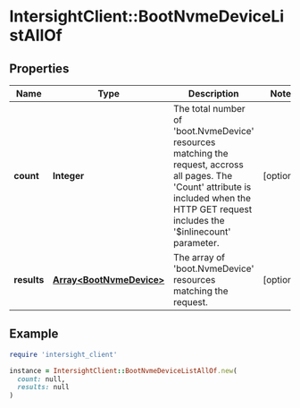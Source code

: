 # IntersightClient::BootNvmeDeviceListAllOf

## Properties

| Name | Type | Description | Notes |
| ---- | ---- | ----------- | ----- |
| **count** | **Integer** | The total number of &#39;boot.NvmeDevice&#39; resources matching the request, accross all pages. The &#39;Count&#39; attribute is included when the HTTP GET request includes the &#39;$inlinecount&#39; parameter. | [optional] |
| **results** | [**Array&lt;BootNvmeDevice&gt;**](BootNvmeDevice.md) | The array of &#39;boot.NvmeDevice&#39; resources matching the request. | [optional] |

## Example

```ruby
require 'intersight_client'

instance = IntersightClient::BootNvmeDeviceListAllOf.new(
  count: null,
  results: null
)
```

